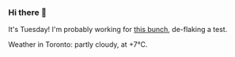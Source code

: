 ### Hi there :wave:

It's Tuesday! I'm probably working for [this bunch](https://github.com/kohofinancial), de-flaking a test.

Weather in Toronto: partly cloudy, at +7°C.
